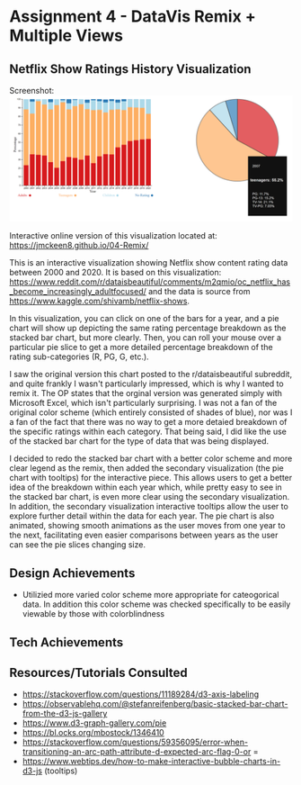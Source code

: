 Assignment 4 - DataVis Remix + Multiple Views
===

Netflix Show Ratings History Visualization
---

Screenshot: 
<img src="screenshot.png">

Interactive online version of this visualization located at: https://jmckeen8.github.io/04-Remix/

This is an interactive visualization showing Netflix show content rating data between 2000 and 2020. It is based on this visualization: https://www.reddit.com/r/dataisbeautiful/comments/m2qmio/oc_netflix_has_become_increasingly_adultfocused/ and the data is source from https://www.kaggle.com/shivamb/netflix-shows.

In this visualization, you can click on one of the bars for a year, and a pie chart will show up depicting the same rating percentage breakdown as the stacked bar chart, but more clearly. Then, you can roll your mouse over a particular pie slice to get a more detailed percentage breakdown of the rating sub-categories (R, PG, G, etc.). 

I saw the original version this chart posted to the r/dataisbeautiful subreddit, and quite frankly I wasn't particularly impressed, which is why I wanted to remix it. The OP states that the orginal version was generated simply with Microsoft Excel, which isn't particularly surprising. I was not a fan of the original color scheme (which entirely consisted of shades of blue), nor was I a fan of the fact that there was no way to get a more detaied breakdown of the specific ratings within each category. That being said, I did like the use of the stacked bar chart for the type of data that was being displayed. 

I decided to redo the stacked bar chart with a better color scheme and more clear legend as the remix, then added the secondary visualization (the pie chart with tooltips) for the interactive piece. This allows users to get a better idea of the breakdown within each year which, while pretty easy to see in the stacked bar chart, is even more clear using the secondary visualization. In addition, the secondary visualization interactive tooltips allow the user to explore further detail within the data for each year. The pie chart is also animated, showing smooth animations as the user moves from one year to the next, facilitating even easier comparisons between years as the user can see the pie slices changing size. 

Design Achievements
---
 - Utilizied more varied color scheme more appropriate for cateogorical data. In addition this color scheme was checked specifically to be easily viewable by those with colorblindness


Tech Achievements
---



Resources/Tutorials Consulted
---
 - https://stackoverflow.com/questions/11189284/d3-axis-labeling
 - https://observablehq.com/@stefanreifenberg/basic-stacked-bar-chart-from-the-d3-js-gallery
 - https://www.d3-graph-gallery.com/pie
 - https://bl.ocks.org/mbostock/1346410
 - https://stackoverflow.com/questions/59356095/error-when-transitioning-an-arc-path-attribute-d-expected-arc-flag-0-or = 
 - https://www.webtips.dev/how-to-make-interactive-bubble-charts-in-d3-js (tooltips)
